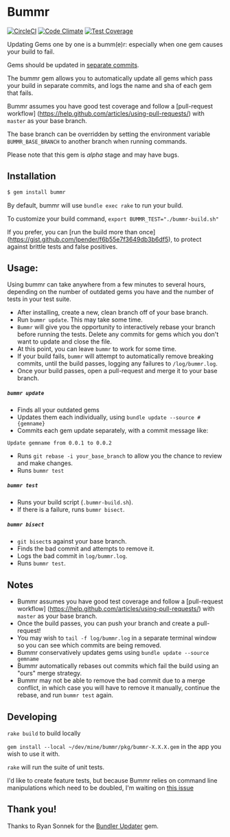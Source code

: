 # Bummr

[![CircleCI](https://circleci.com/gh/lpender/bummr.svg?style=svg)](https://circleci.com/gh/lpender/bummr)
[![Code Climate](https://codeclimate.com/github/lpender/bummr/badges/gpa.svg)](https://codeclimate.com/github/lpender/bummr)
[![Test Coverage](https://codeclimate.com/github/lpender/bummr/badges/coverage.svg)](https://codeclimate.com/github/lpender/bummr/coverage)

Updating Gems one by one is a bumm(e)r: especially when one gem causes your build
to fail.

Gems should be updated in [separate commits](http://ilikestuffblog.com/2012/07/01/you-should-update-one-gem-at-a-time-with-bundler-heres-how/).

The bummr gem allows you to automatically update all gems which pass your
build in separate commits, and logs the name and sha of each gem that fails.

Bummr assumes you have good test coverage and follow a [pull-request workflow] (https://help.github.com/articles/using-pull-requests/) with `master` as your
base branch.

The base branch can be overridden by setting the environment variable
`BUMMR_BASE_BRANCH` to another branch when running commands.

Please note that this gem is *alpha* stage and may have bugs.

## Installation

```bash
$ gem install bummr
```

By default, bummr will use `bundle exec rake` to run your build.

To customize your build command, `export BUMMR_TEST="./bummr-build.sh"`

If you prefer, you can [run the build more than once]
(https://gist.github.com/lpender/f6b55e7f3649db3b6df5), to protect against
brittle tests and false positives.

## Usage:

Using bummr can take anywhere from a few minutes to several hours, depending
on the number of outdated gems you have and the number of tests in your test
suite.

- After installing, create a new, clean branch off of your base branch.
- Run `bummr update`. This may take some time.
- `Bummr` will give you the opportunity to interactively rebase your branch
  before running the tests. Delete any commits for gems which you don't want
  to update and close the file.
- At this point, you can leave `bummr` to work for some time.
- If your build fails, `bummr` will attempt to automatically remove breaking
  commits, until the build passes, logging any failures to `/log/bummr.log`.
- Once your build passes, open a pull-request and merge it to your base branch.

##### `bummr update`

- Finds all your outdated gems
- Updates them each individually, using `bundle update --source #{gemname}`
- Commits each gem update separately, with a commit message like:

`Update gemname from 0.0.1 to 0.0.2`

- Runs `git rebase -i your_base_branch` to allow you the chance to review and make changes.
- Runs `bummr test`

##### `bummr test`

- Runs your build script (`.bummr-build.sh`).
- If there is a failure, runs `bummr bisect`.

##### `bummr bisect`

- `git bisect`s against your base branch.
- Finds the bad commit and attempts to remove it.
- Logs the bad commit in `log/bummr.log`.
- Runs `bummr test`.

## Notes

- Bummr assumes you have good test coverage and follow a [pull-request workflow]
  (https://help.github.com/articles/using-pull-requests/) with `master` as your
  base branch.
- Once the build passes, you can push your branch and create a pull-request!
- You may wish to `tail -f log/bummr.log` in a separate terminal window so you
  can see which commits are being removed.
- Bummr conservatively updates gems using `bundle update --source gemname`
- Bummr automatically rebases out commits which fail the build using an "ours"
  merge strategy.
- Bummr may not be able to remove the bad commit due to a merge conflict, in
  which case you will have to remove it manually, continue the rebase, and
  run `bummr test` again.

## Developing

`rake build` to build locally

`gem install --local ~/dev/mine/bummr/pkg/bummr-X.X.X.gem` in the app you
wish to use it with.

`rake` will run the suite of unit tests.

I'd like to create feature tests, but because Bummr relies on command line
manipulations which need to be doubled, I'm waiting on [this
issue](https://github.com/bjoernalbers/aruba-doubles/issues/5)

## Thank you!

Thanks to Ryan Sonnek for the [Bundler
Updater](https://github.com/wireframe/bundler-updater) gem.
